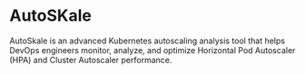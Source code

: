 # AutoSKale
AutoSkale is an advanced Kubernetes autoscaling analysis tool that helps DevOps engineers monitor, analyze, and optimize Horizontal Pod Autoscaler (HPA) and Cluster Autoscaler performance.
